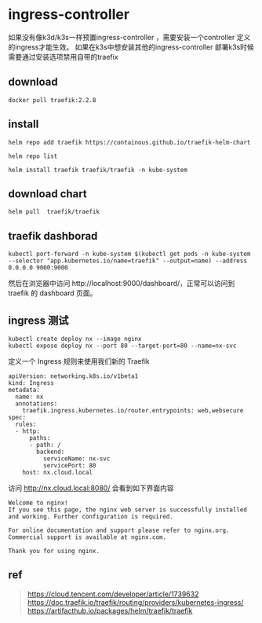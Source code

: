 # ingress-controller

如果没有像k3d/k3s一样预置ingress-controller ，需要安装一个controller 定义的ingress才能生效。
如果在k3s中想安装其他的ingress-controller 部署k3s时候需要通过安装选项禁用自带的traefix
## download

```
docker pull traefik:2.2.8
```

## install 
```
helm repo add traefik https://containous.github.io/traefik-helm-chart

helm repo list

helm install traefik traefik/traefik -n kube-system

```
## download chart

```
helm pull  traefik/traefik

```


## traefik dashborad

```
kubectl port-forward -n kube-system $(kubectl get pods -n kube-system --selector "app.kubernetes.io/name=traefik" --output=name) --address 0.0.0.0 9000:9000

```

然后在浏览器中访问 http://localhost:9000/dashboard/，正常可以访问到 traefik 的 dashboard 页面。

## ingress 测试

```
kubectl create deploy nx --image nginx
kubectl expose deploy nx --port 80 --target-port=80 --name=nx-svc

```

定义一个 Ingress 规则来使用我们新的 Traefik

```
apiVersion: networking.k8s.io/v1beta1
kind: Ingress
metadata:
  name: nx
  annotations:
    traefik.ingress.kubernetes.io/router.entrypoints: web,websecure
spec:
  rules:
  - http:
      paths:
      - path: /
        backend:
          serviceName: nx-svc
          servicePort: 80
    host: nx.cloud.local

```

访问 http://nx.cloud.local:8080/ 会看到如下界面内容

```
Welcome to nginx!
If you see this page, the nginx web server is successfully installed and working. Further configuration is required.

For online documentation and support please refer to nginx.org.
Commercial support is available at nginx.com.

Thank you for using nginx.

```


## ref
>https://cloud.tencent.com/developer/article/1739632
>https://doc.traefik.io/traefik/routing/providers/kubernetes-ingress/
>https://artifacthub.io/packages/helm/traefik/traefik
